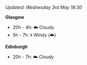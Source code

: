 *Updated: Wednesday 3rd May 18:30*

**Glasgow**

* 20h - 4h: :cloud: Cloudy
* 5h - 7h: :cyclone: Windy (:cloud:)

**Edinburgh**

* 20h - 7h: :cloud: Cloudy
